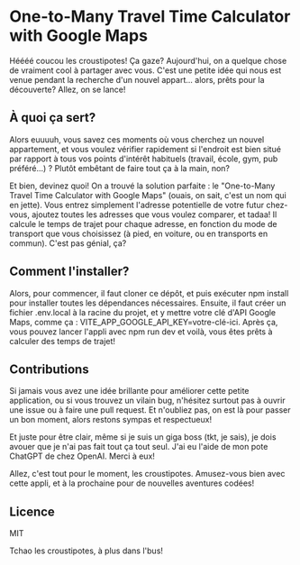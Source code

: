 # One-to-Many Travel Time Calculator with Google Maps
Héééé coucou les croustipotes! Ça gaze? Aujourd'hui, on a quelque chose de vraiment cool à partager avec vous. C'est une petite idée qui nous est venue pendant la recherche d'un nouvel appart... alors, prêts pour la découverte? Allez, on se lance!

## À quoi ça sert?
Alors euuuuh, vous savez ces moments où vous cherchez un nouvel appartement, et vous voulez vérifier rapidement si l'endroit est bien situé par rapport à tous vos points d'intérêt habituels (travail, école, gym, pub préféré...) ? Plutôt embêtant de faire tout ça à la main, non?

Et bien, devinez quoi! On a trouvé la solution parfaite : le "One-to-Many Travel Time Calculator with Google Maps" (ouais, on sait, c'est un nom qui en jette). Vous entrez simplement l'adresse potentielle de votre futur chez-vous, ajoutez toutes les adresses que vous voulez comparer, et tadaa! Il calcule le temps de trajet pour chaque adresse, en fonction du mode de transport que vous choisissez (à pied, en voiture, ou en transports en commun). C'est pas génial, ça?

## Comment l'installer?
Alors, pour commencer, il faut cloner ce dépôt, et puis exécuter npm install pour installer toutes les dépendances nécessaires. Ensuite, il faut créer un fichier .env.local à la racine du projet, et y mettre votre clé d'API Google Maps, comme ça : VITE_APP_GOOGLE_API_KEY=votre-clé-ici. Après ça, vous pouvez lancer l'appli avec npm run dev et voilà, vous êtes prêts à calculer des temps de trajet!

## Contributions
Si jamais vous avez une idée brillante pour améliorer cette petite application, ou si vous trouvez un vilain bug, n'hésitez surtout pas à ouvrir une issue ou à faire une pull request. Et n'oubliez pas, on est là pour passer un bon moment, alors restons sympas et respectueux!

Et juste pour être clair, même si je suis un giga boss (tkt, je sais), je dois avouer que je n'ai pas fait tout ça tout seul. J'ai eu l'aide de mon pote ChatGPT de chez OpenAI. Merci à eux!

Allez, c'est tout pour le moment, les croustipotes. Amusez-vous bien avec cette appli, et à la prochaine pour de nouvelles aventures codées!

## Licence
MIT

Tchao les croustipotes, à plus dans l'bus!
